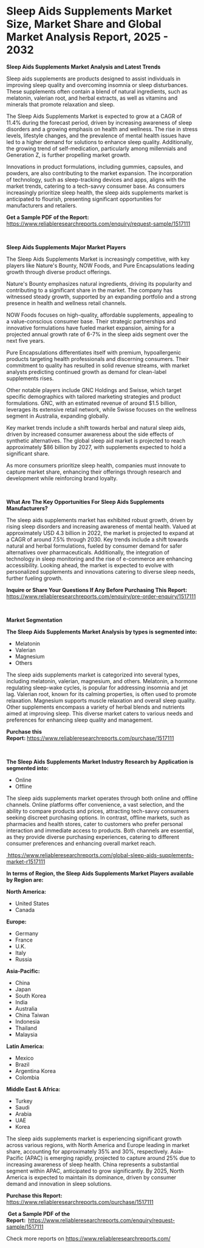 <p><h1>Sleep Aids Supplements Market Size, Market Share and Global Market Analysis Report, 2025 - 2032</h1></p><p><strong>Sleep Aids Supplements Market Analysis and Latest Trends</strong></p>
<p><p>Sleep aids supplements are products designed to assist individuals in improving sleep quality and overcoming insomnia or sleep disturbances. These supplements often contain a blend of natural ingredients, such as melatonin, valerian root, and herbal extracts, as well as vitamins and minerals that promote relaxation and sleep.</p><p>The Sleep Aids Supplements Market is expected to grow at a CAGR of 11.4% during the forecast period, driven by increasing awareness of sleep disorders and a growing emphasis on health and wellness. The rise in stress levels, lifestyle changes, and the prevalence of mental health issues have led to a higher demand for solutions to enhance sleep quality. Additionally, the growing trend of self-medication, particularly among millennials and Generation Z, is further propelling market growth. </p><p>Innovations in product formulations, including gummies, capsules, and powders, are also contributing to the market expansion. The incorporation of technology, such as sleep-tracking devices and apps, aligns with the market trends, catering to a tech-savvy consumer base. As consumers increasingly prioritize sleep health, the sleep aids supplements market is anticipated to flourish, presenting significant opportunities for manufacturers and retailers.</p></p>
<p><strong>Get a Sample PDF of the Report:&nbsp;</strong> <a href="https://www.reliableresearchreports.com/enquiry/request-sample/1517111?utm_campaign=3309&utm_medium=2&utm_source=Github&utm_content=ia&utm_term=05042025&utm_id=sleep-aids-supplements">https://www.reliableresearchreports.com/enquiry/request-sample/1517111</a></p>
<p>&nbsp;</p>
<p><strong>Sleep Aids Supplements Major Market Players</strong></p>
<p><p>The Sleep Aids Supplements Market is increasingly competitive, with key players like Nature's Bounty, NOW Foods, and Pure Encapsulations leading growth through diverse product offerings. </p><p>Nature's Bounty emphasizes natural ingredients, driving its popularity and contributing to a significant share in the market. The company has witnessed steady growth, supported by an expanding portfolio and a strong presence in health and wellness retail channels.</p><p>NOW Foods focuses on high-quality, affordable supplements, appealing to a value-conscious consumer base. Their strategic partnerships and innovative formulations have fueled market expansion, aiming for a projected annual growth rate of 6-7% in the sleep aids segment over the next five years.</p><p>Pure Encapsulations differentiates itself with premium, hypoallergenic products targeting health professionals and discerning consumers. Their commitment to quality has resulted in solid revenue streams, with market analysts predicting continued growth as demand for clean-label supplements rises.</p><p>Other notable players include GNC Holdings and Swisse, which target specific demographics with tailored marketing strategies and product formulations. GNC, with an estimated revenue of around $1.5 billion, leverages its extensive retail network, while Swisse focuses on the wellness segment in Australia, expanding globally.</p><p>Key market trends include a shift towards herbal and natural sleep aids, driven by increased consumer awareness about the side effects of synthetic alternatives. The global sleep aid market is projected to reach approximately $86 billion by 2027, with supplements expected to hold a significant share. </p><p>As more consumers prioritize sleep health, companies must innovate to capture market share, enhancing their offerings through research and development while reinforcing brand loyalty.</p></p>
<p>&nbsp;</p>
<p><strong>What Are The Key Opportunities For Sleep Aids Supplements Manufacturers?</strong></p>
<p><p>The sleep aids supplements market has exhibited robust growth, driven by rising sleep disorders and increasing awareness of mental health. Valued at approximately USD 4.3 billion in 2022, the market is projected to expand at a CAGR of around 7.5% through 2030. Key trends include a shift towards natural and herbal formulations, fueled by consumer demand for safer alternatives over pharmaceuticals. Additionally, the integration of technology in sleep monitoring and the rise of e-commerce are enhancing accessibility. Looking ahead, the market is expected to evolve with personalized supplements and innovations catering to diverse sleep needs, further fueling growth.</p></p>
<p><strong>Inquire or Share Your Questions If Any Before Purchasing This Report:</strong> <a href="https://www.reliableresearchreports.com/enquiry/pre-order-enquiry/1517111?utm_campaign=3309&utm_medium=2&utm_source=Github&utm_content=ia&utm_term=05042025&utm_id=sleep-aids-supplements">https://www.reliableresearchreports.com/enquiry/pre-order-enquiry/1517111</a></p>
<p>&nbsp;</p>
<p><strong>Market Segmentation</strong></p>
<p><strong>The Sleep Aids Supplements Market Analysis by types is segmented into:</strong></p>
<p><ul><li>Melatonin</li><li>Valerian</li><li>Magnesium</li><li>Others</li></ul></p>
<p><p>The sleep aids supplements market is categorized into several types, including melatonin, valerian, magnesium, and others. Melatonin, a hormone regulating sleep-wake cycles, is popular for addressing insomnia and jet lag. Valerian root, known for its calming properties, is often used to promote relaxation. Magnesium supports muscle relaxation and overall sleep quality. Other supplements encompass a variety of herbal blends and nutrients aimed at improving sleep. This diverse market caters to various needs and preferences for enhancing sleep quality and management.</p></p>
<p><strong>Purchase this Report:&nbsp;</strong><a href="https://www.reliableresearchreports.com/purchase/1517111?utm_campaign=3309&utm_medium=2&utm_source=Github&utm_content=ia&utm_term=05042025&utm_id=sleep-aids-supplements">https://www.reliableresearchreports.com/purchase/1517111</a></p>
<p>&nbsp;</p>
<p><strong>The Sleep Aids Supplements Market Industry Research by Application is segmented into:</strong></p>
<p><ul><li>Online</li><li>Offline</li></ul></p>
<p><p>The sleep aids supplements market operates through both online and offline channels. Online platforms offer convenience, a vast selection, and the ability to compare products and prices, attracting tech-savvy consumers seeking discreet purchasing options. In contrast, offline markets, such as pharmacies and health stores, cater to customers who prefer personal interaction and immediate access to products. Both channels are essential, as they provide diverse purchasing experiences, catering to different consumer preferences and enhancing overall market reach.</p></p>
<p><a href="https://www.reliableresearchreports.com/global-sleep-aids-supplements-market-r1517111?utm_campaign=3309&utm_medium=2&utm_source=Github&utm_content=ia&utm_term=05042025&utm_id=sleep-aids-supplements">&nbsp;https://www.reliableresearchreports.com/global-sleep-aids-supplements-market-r1517111</a></p>
<p><strong>In terms of Region, the Sleep Aids Supplements Market Players available by Region are:</strong></p>
<p>
    <p> <strong> North America: </strong>
        <ul>
            <li>United States</li>
            <li>Canada</li>
        </ul>
        </p> 
    <p> <strong> Europe: </strong>
        <ul>
            <li>Germany</li>
            <li>France</li>
            <li>U.K.</li>
            <li>Italy</li>
            <li>Russia</li>
        </ul>
        </p> 
    <p> <strong> Asia-Pacific: </strong>
        <ul>
            <li>China</li>
            <li>Japan</li>
            <li>South Korea</li>
            <li>India</li>
            <li>Australia</li>
            <li>China Taiwan</li>
            <li>Indonesia</li>
            <li>Thailand</li>
            <li>Malaysia</li>
        </ul>
        </p> 
    <p> <strong> Latin America: </strong>
        <ul>
            <li>Mexico</li>
            <li>Brazil</li>
            <li>Argentina Korea</li>
            <li>Colombia</li>
        </ul>
        </p> 
    <p> <strong> Middle East & Africa: </strong>
        <ul>
            <li>Turkey</li>
            <li>Saudi</li>
            <li>Arabia</li>
            <li>UAE</li>
            <li>Korea</li>
        </ul>
    </p>
    </p>
<p><p>The sleep aids supplements market is experiencing significant growth across various regions, with North America and Europe leading in market share, accounting for approximately 35% and 30%, respectively. Asia-Pacific (APAC) is emerging rapidly, projected to capture around 25% due to increasing awareness of sleep health. China represents a substantial segment within APAC, anticipated to grow significantly. By 2025, North America is expected to maintain its dominance, driven by consumer demand and innovation in sleep solutions.</p></p>
<p><strong>Purchase this Report: </strong><a href="https://www.reliableresearchreports.com/purchase/1517111?utm_campaign=3309&utm_medium=2&utm_source=Github&utm_content=ia&utm_term=05042025&utm_id=sleep-aids-supplements">https://www.reliableresearchreports.com/purchase/1517111</a></p>
<p>&nbsp;<strong>Get a Sample PDF of the Report:&nbsp;&nbsp;</strong><a href="https://www.reliableresearchreports.com/enquiry/request-sample/1517111?utm_campaign=3309&utm_medium=2&utm_source=Github&utm_content=ia&utm_term=05042025&utm_id=sleep-aids-supplements">https://www.reliableresearchreports.com/enquiry/request-sample/1517111</a></p>
<p><strong></strong></p>
<p>Check more reports on <a href="https://www.reliableresearchreports.com/?utm_campaign=3309&utm_medium=2&utm_source=Github&utm_content=ia&utm_term=05042025&utm_id=sleep-aids-supplements">https://www.reliableresearchreports.com/</a></p>